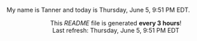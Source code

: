 My name is Tanner and today is Thursday, June 5, 9:51 PM EDT.

<p align="center">This <i>README</i> file is generated <b>every 3 hours</b>!</br>Last refresh: Thursday, June 5, 9:51 PM EDT<br /></p>
